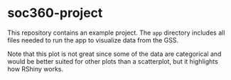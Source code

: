 # soc360-project

This repository contains an example project. The `app` directory includes all files needed to run the app to visualize data from the GSS.

Note that this plot is not great since some of the data are categorical and would be better suited for other plots than a scatterplot, but it highlights how RShiny works.
